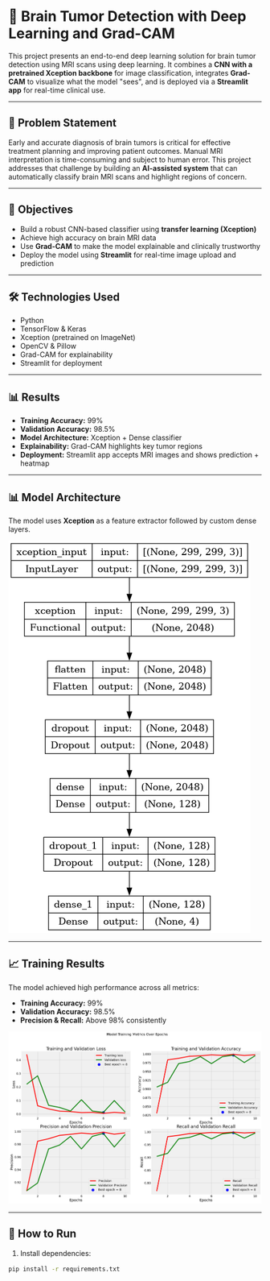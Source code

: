 # 🧠 Brain Tumor Detection with Deep Learning and Grad-CAM

This project presents an end-to-end deep learning solution for brain tumor detection using MRI scans using deep learning. It combines a **CNN with a pretrained Xception backbone** for image classification, integrates **Grad-CAM** to visualize what the model "sees", and is deployed via a **Streamlit app** for real-time clinical use.

---

## 🧩 Problem Statement

Early and accurate diagnosis of brain tumors is critical for effective treatment planning and improving patient outcomes. Manual MRI interpretation is time-consuming and subject to human error. This project addresses that challenge by building an **AI-assisted system** that can automatically classify brain MRI scans and highlight regions of concern.

---

## 🎯 Objectives

- Build a robust CNN-based classifier using **transfer learning (Xception)**
- Achieve high accuracy on brain MRI data
- Use **Grad-CAM** to make the model explainable and clinically trustworthy
- Deploy the model using **Streamlit** for real-time image upload and prediction

---

## 🛠️ Technologies Used

- Python
- TensorFlow & Keras
- Xception (pretrained on ImageNet)
- OpenCV & Pillow
- Grad-CAM for explainability
- Streamlit for deployment

---

## 📊 Results

- **Training Accuracy:** 99%
- **Validation Accuracy:** 98.5%
- **Model Architecture:** Xception + Dense classifier
- **Explainability:** Grad-CAM highlights key tumor regions
- **Deployment:** Streamlit app accepts MRI images and shows prediction + heatmap

---

## 📊 Model Architecture

The model uses **Xception** as a feature extractor followed by custom dense layers.

![Model Architecture](assets/Model.png)

---

## 📈 Training Results

The model achieved high performance across all metrics:

- **Training Accuracy:** 99%
- **Validation Accuracy:** 98.5%
- **Precision & Recall:** Above 98% consistently

![Training Metrics](assets/Result.png)

---

## 🚀 How to Run

1. Install dependencies:
```bash
pip install -r requirements.txt
